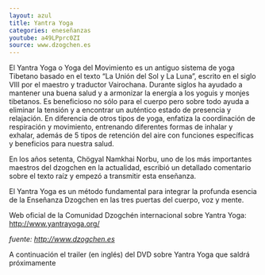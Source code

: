 ```yaml
---
layout: azul
title: Yantra Yoga
categories: eneseñanzas
youtube: a49LPprc0ZI
source: www.dzogchen.es
---
```

El Yantra Yoga o Yoga del Movimiento es un antiguo sistema de yoga Tibetano basado en el texto “La Unión del Sol y La Luna”, escrito en el siglo VIII por el maestro y traductor Vairochana.
Durante siglos ha ayudado a mantener una buena salud y a armonizar la energía a los yoguis y monjes tibetanos.
Es beneficioso no sólo para el cuerpo pero sobre todo ayuda a eliminar la tensión y a encontrar un auténtico estado de presencia y relajación.
En diferencia de otros tipos de yoga, enfatiza la coordinación de respiración y movimiento, entrenando diferentes formas de inhalar y exhalar, además de 5 tipos de retención del aire con funciones específicas y beneficios para nuestra salud.

En los años setenta, Chögyal Namkhai Norbu, uno de los más importantes maestros del dzogchen en la actualidad, escribió un detallado comentario sobre el texto raíz y empezó a transmitir esta enseñanza.

El Yantra Yoga es un método fundamental para integrar la profunda esencia de la Enseñanza Dzogchen en las tres puertas del cuerpo, voz y mente.

Web oficial de la Comunidad Dzogchén internacional sobre Yantra Yoga: <http://www.yantrayoga.org/>

*fuente: <http://www.dzogchen.es>*

A continuación el trailer (en inglés) del DVD sobre Yantra Yoga que saldrá próximamente
 
